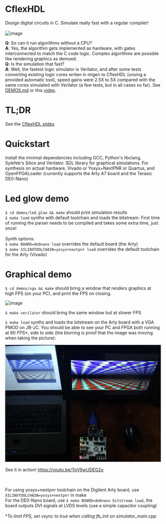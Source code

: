 # CflexHDL
Design digital circuits in C. Simulate really fast with a regular compiler! <br><br>
![image](https://user-images.githubusercontent.com/8551129/154831058-58d46e66-95ee-456f-86af-d6b71917de36.png)

**Q**: So can it run algorithms without a CPU?<br>
**A**: Yes, the algorithm gets implemented as hardware, with gates interconnected to match the C code logic. Complex algorithms are possible like rendering graphics as demoed.<br>
**Q**: Is the simulation that fast?<br>
**A**: Well, the fastest logic simulator is Verilator, and after some tests converting existing logic cores writen in migen to CflexHDL (unsing a provided automatic tool), speed gains were 2.5X to 5X compared with the same cores simulated with Verilator (a few tests, but in all cases so far). See [DEMOS.md](demos/DEMOS.md) or this [video](https://youtu.be/QS_XVe824Ck).

# TL;DR
See the [CflexHDL slides](https://suarezvictor.github.io/cflexhdl/slides.html)

# Quickstart
Install the minimal dependencies including GCC, Python's libclang, Sylefeb's Silice and Verilator. SDL library for graphical simulations. For synthesis on actual hardware, Vivado or Yosys+NextPNR or Quartus, and OpenFPGALoader (currently supports the Arty A7 board and the Terasic DE0-Nano)

# Led glow demo
`$ cd demos/led_glow && make` should print simulation results <br>
`$ make load` synths with default toolchain and loads the bitstream. First time of running the parser needs to be compiled and takes some extra time, just once! <br><br>
Synth options: <br>
`$ make BOARD=de0nano load` overrides the default board (the Arty)<br>
`$ make XILINXTOOLCHAIN=yosys+nextpnr load` overrides the default toolchain for the Arty (Vivado)

# Graphical demo

`$ cd demos/vga && make` should bring a window that renders graphics at high FPS (on your PC), and print the FPS on closing.

![image](https://user-images.githubusercontent.com/8551129/154829656-1e1e916e-e1dd-460c-805a-50c46dd325b7.png)

`$ make verilator` should bring the same window but at slower FPS

`$ make load` synths and loads the bitstream on the Arty board with a VGA PMOD on JB-JC. You should be able to see your PC and FPGA both running at 60 FPS*, side to side (the blurring is proof that the image was moving when taking the picture):<br>

![image](doc/laptop%2BFPGA%203d%20demo.jpeg)

See it in action!
https://youtu.be/TqV9wUDEG2o

<br><br>
For using yosys+nextpnr toolchain on the Digilent Arty board, use `XILINXTOOLCHAIN=yosys+nextpnr` in make<br>
For the DE0-Nano board, use `$ make BOARD=de0nano bitstream load`, the board outputs DVI signals at LVDS levels (use a simple capacitor coupling)
<br><br>
*_To limit FPS, set vsync to true when calling fb_init on simulator_main.cpp_
